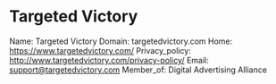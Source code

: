 
# Targeted Victory

Name: Targeted Victory
Domain: targetedvictory.com
Home: https://www.targetedvictory.com/
Privacy_policy: http://www.targetedvictory.com/privacy-policy/
Email: support@targetedvictory.com
Member_of: Digital Advertising Alliance
